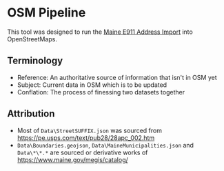 # OSM Pipeline
This tool was designed to run the [Maine E911 Address Import](https://wiki.openstreetmap.org/wiki/Import/Maine_E911_Addresses#How_to_Respond) into OpenStreetMaps.

## Terminology
* Reference: An authoritative source of information that isn't in OSM yet
* Subject: Current data in OSM which is to be updated
* Conflation: The process of finessing two datasets together

## Attribution
* Most of `Data\StreetSUFFIX.json` was sourced from https://pe.usps.com/text/pub28/28apc_002.htm
* `Data\Boundaries.geojson`, `Data\MaineMunicipalities.json` and `Data\*\*.*` are sourced or derivative works of https://www.maine.gov/megis/catalog/